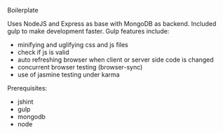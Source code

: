 Boilerplate

Uses NodeJS and Express as base with MongoDB as backend.  Included gulp to make development faster.  Gulp features include:
- minifying and uglifying css and js files
- check if js is valid
- auto refreshing browser when client or server side code is changed
- concurrent browser testing (browser-sync)
- use of jasmine testing under karma


Prerequisites:
- jshint
- gulp
- mongodb
- node